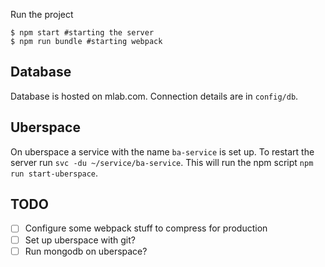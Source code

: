 Run the project

```
$ npm start #starting the server
$ npm run bundle #starting webpack
```

## Database
Database is hosted on mlab.com. Connection details are in `config/db`.

## Uberspace
On uberspace a service with the name `ba-service` is set up. To restart the server run `svc -du ~/service/ba-service`. This will run the npm script `npm run start-uberspace`. 

## TODO
-[ ] Configure some webpack stuff to compress for production
-[ ] Set up uberspace with git?
-[ ] Run mongodb on uberspace?